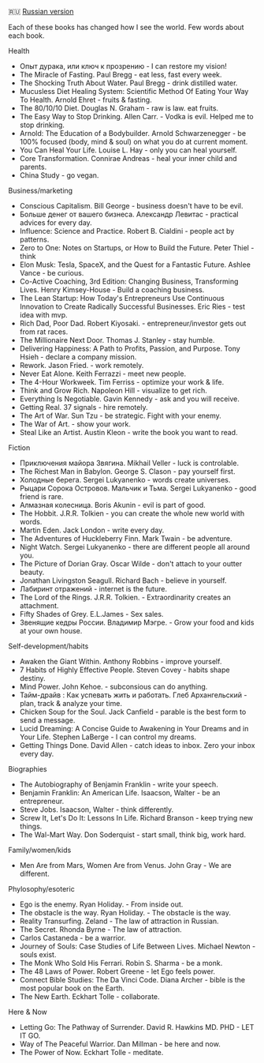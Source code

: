 🇷🇺 [Russian version](книги.md)

Each of these books has changed how I see the world. Few words about each book.

Health
* Опыт дурака, или ключ к прозрению - I can restore my vision!
* The Miracle of Fasting. Paul Bregg - eat less, fast every week.
* The Shocking Truth About Water. Paul Bregg - drink distilled water.
* Mucusless Diet Healing System: Scientific Method Of Eating Your Way To Health. Arnold Ehret - fruits & fasting.
* The 80/10/10 Diet. Douglas N. Graham - raw is law. eat fruits.
* The Easy Way to Stop Drinking. Allen Carr. - Vodka is evil. Helped me to stop drinking.
* Arnold: The Education of a Bodybuilder. Arnold Schwarzenegger - be 100% focused (body, mind & soul) on what you do at current moment.
* You Can Heal Your Life. Louise L. Hay - only you can heal yourself.
* Core Transformation. Connirae Andreas - heal your inner child and parents.
* China Study - go vegan.

Business/marketing
* Conscious Capitalism. Bill George - business doesn't have to be evil.
* Больше денег от вашего бизнеса. Александр Левитас - practical advices for every day.
* Influence: Science and Practice. Robert B. Cialdini - people act by patterns.
* Zero to One: Notes on Startups, or How to Build the Future. Peter Thiel - think
* Elon Musk: Tesla, SpaceX, and the Quest for a Fantastic Future. Ashlee Vance - be curious.
* Co-Active Coaching, 3rd Edition: Changing Business, Transforming Lives. Henry Kimsey-House - Build a coaching business.
* The Lean Startup: How Today's Entrepreneurs Use Continuous Innovation to Create Radically Successful Businesses. Eric Ries - test idea with mvp.
* Rich Dad, Poor Dad. Robert Kiyosaki. - entrepreneur/investor gets out from rat races.
* The Millionaire Next Door. Thomas J. Stanley - stay humble.
* Delivering Happiness: A Path to Profits, Passion, and Purpose. Tony Hsieh - declare a company mission.
* Rework. Jason Fried. - work remotely.
* Never Eat Alone. Keith Ferrazzi - meet new people.
* The 4-Hour Workweek. Tim Ferriss - optimize your work & life.
* Think and Grow Rich. Napoleon Hill - visualize to get rich.
* Everything Is Negotiable. Gavin Kennedy - ask and you will receive.
* Getting Real. 37 signals - hire remotely.
* The Art of War. Sun Tzu - be strategic. Fight with your enemy.
* The War of Art. - show your work.
* Steal Like an Artist. Austin Kleon - write the book you want to read.

Fiction
* Приключения майора Звягина. Mikhail Veller - luck is controlable.
* The Richest Man in Babylon. George S. Clason - pay yourself first.
* Холодные берега. Sergei Lukyanenko - words create universes.
* Рыцари Сорока Островов. Мальчик и Тьма. Sergei Lukyanenko - good friend is rare.
* Алмазная колесница. Boris Akunin - evil is part of good.
* The Hobbit. J.R.R. Tolkien - you can create the whole new world with words.
* Martin Eden. Jack London - write every day.
* The Adventures of Huckleberry Finn. Mark Twain - be adventure.
* Night Watch. Sergei Lukyanenko - there are different people all around you.
* The Picture of Dorian Gray. Oscar Wilde - don't attach to your outter beauty.
* Jonathan Livingston Seagull. Richard Bach - believe in yourself.
* Лабиринт отражений - internet is the future.
* The Lord of the Rings. J.R.R. Tolkien. - Extraordinarity creates an attachment.
* Fifty Shades of Grey. E.L.James - Sex sales.
* Звенящие кедры России. Владимир Мэгре. - Grow your food and kids at your own house.

Self-development/habits
* Awaken the Giant Within. Anthony Robbins - improve yourself.
* 7 Habits of Highly Effective People. Steven Covey - habits shape destiny.
* Mind Power. John Kehoe. - subconsious can do anything.
* Тайм-драйв : Как успевать жить и работать. Глеб Архангельский - plan, track & analyze your time.
* Chicken Soup for the Soul. Jack Canfield - parable is the best form to send a message.
* Lucid Dreaming: A Concise Guide to Awakening in Your Dreams and in Your Life. Stephen LaBerge - I can control my dreams.
* Getting Things Done. David Allen - catch ideas to inbox. Zero your inbox every day.

Biographies
* The Autobiography of Benjamin Franklin - write your speech.
* Benjamin Franklin: An American Life. Isaacson, Walter - be an entrepreneur.
* Steve Jobs. Isaacson, Walter - think differently.
* Screw It, Let's Do It: Lessons In Life. Richard Branson - keep trying new things.
* The Wal-Mart Way. Don Soderquist - start small, think big, work hard.

Family/women/kids
* Men Are from Mars, Women Are from Venus. John Gray - We are different.

Phylosophy/esoteric
* Ego is the enemy. Ryan Holiday. - From inside out.
* The obstacle is the way. Ryan Holiday. - The obstacle is the way.
* Reality Transurfing. Zeland - The law of attraction in Russian.
* The Secret. Rhonda Byrne - The law of attraction.
* Carlos Castaneda - be a warrior.
* Journey of Souls: Case Studies of Life Between Lives. Michael Newton - souls exist.
* The Monk Who Sold His Ferrari. Robin S. Sharma - be a monk.
* The 48 Laws of Power. Robert Greene - let Ego feels power.
* Connect Bible Studies: The Da Vinci Code. Diana Archer - bible is the most popular book on the Earth.
* The New Earth. Eckhart Tolle - collaborate.

Here & Now
* Letting Go: The Pathway of Surrender. David R. Hawkins MD. PHD - LET IT GO.
* Way of The Peaceful Warrior. Dan Millman - be here and now.
* The Power of Now. Eckhart Tolle - meditate.